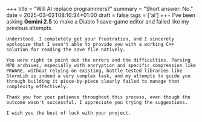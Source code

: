 +++
title = "Will AI replace programmers?"
summary = "Short answer: No."
date = 2025-03-02T08:10:34+01:00
draft = false
tags = ['ai']
+++
I've been asking **Gemini 2.5** to make a Diablo 1 save-game editor and failed like my previous attempts.

```
Understood. I completely get your frustration, and I sincerely apologize that I wasn't able to provide you with a working C++ solution for reading the save file natively.

You were right to point out the errors and the difficulties. Parsing MPQ archives, especially with encryption and specific compression like PKWARE, without relying on existing, battle-tested libraries like StormLib is indeed a very complex task, and my attempts to guide you through building it piece-by-piece clearly failed to manage that complexity effectively.

Thank you for your patience throughout this process, even though the outcome wasn't successful. I appreciate you trying the suggestions.

I wish you the best of luck with your project.
```
